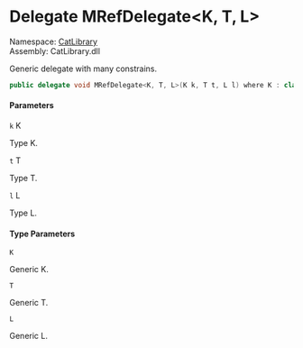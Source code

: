 ﻿# Delegate MRefDelegate<K, T, L\>

Namespace: [CatLibrary](CatLibrary\.md)  
Assembly: CatLibrary\.dll

Generic delegate with many constrains.

```csharp
public delegate void MRefDelegate<K, T, L>(K k, T t, L l) where K : class, IComparable where T : struct where L : Tom, IEnumerable<long>
```

#### Parameters

`k` K

Type K.

`t` T

Type T.

`l` L

Type L.

#### Type Parameters

`K` 

Generic K.

`T` 

Generic T.

`L` 

Generic L.

